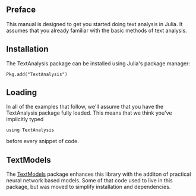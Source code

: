 ## Preface

This manual is designed to get you started doing text analysis in Julia.
It assumes that you already familiar with the basic methods of text analysis.

## Installation

The TextAnalysis package can be installed using Julia's package manager:

    Pkg.add("TextAnalysis")

## Loading

In all of the examples that follow, we'll assume that you have the
TextAnalysis package fully loaded. This means that we think you've
implicitly typed

    using TextAnalysis

before every snippet of code.

## TextModels

The [TextModels](https://github.com/JuliaText/TextModels.jl) package enhances this library with the additon of practical neural network based models. Some of that code used to live in this package, but was moved to simplify installation and dependencies. 

